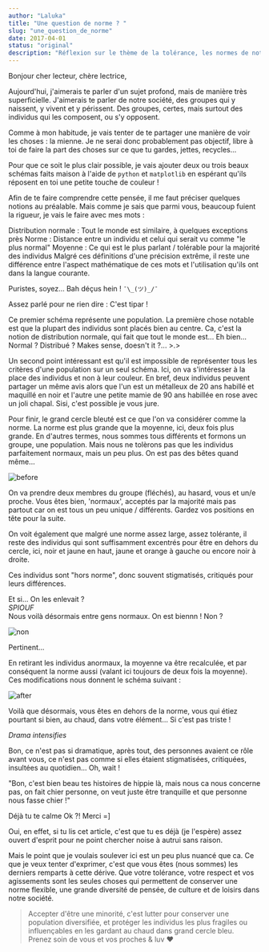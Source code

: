 ```yaml
---
author: "Laluka"
title: "Une question de norme ? "
slug: "une_question_de_norme"
date: 2017-04-01
status: "original"
description: "Réflexion sur le thème de la tolérance, les normes de notre société et ce qu'elles impliquent. "
---
```


Bonjour cher lecteur, chère lectrice,

Aujourd'hui, j'aimerais te parler d'un sujet profond, mais de manière très superficielle. J'aimerais te parler de notre société, des groupes qui y naissent, y vivent et y périssent. Des groupes, certes, mais surtout des individus qui les composent, ou s'y opposent.

Comme à mon habitude, je vais tenter de te partager une manière de voir les choses : la mienne. Je ne serai donc probablement pas objectif, libre à toi de faire la part des choses sur ce que tu gardes, jettes, recycles...

Pour que ce soit le plus clair possible, je vais ajouter deux ou trois beaux schémas faits maison à l'aide de `python` et `matplotlib` en espérant qu'ils réposent en toi une petite touche de couleur !

Afin de te faire comprendre cette pensée, il me faut préciser quelques notions au préalable. Mais comme je sais que parmi vous, beaucoup fuient la rigueur, je vais le faire avec mes mots :

Distribution normale : Tout le monde est similaire, à quelques exceptions près
Norme : Distance entre un individu et celui qui serait vu comme "le plus normal"
Moyenne : Ce qui est le plus parlant / tolérable pour la majorité des individus
Malgré ces définitions d'une précision extrême, il reste une différence entre l'aspect mathématique de ces mots et l'utilisation qu'ils ont dans la langue courante.

Puristes, soyez... Bah déçus hein ! `¯\_(ツ)_/¯`

Assez parlé pour ne rien dire : C'est tipar !

Ce premier schéma représente une population. La première chose notable est que la plupart des individus sont placés bien au centre. Ca, c'est la notion de distribution normale, qui fait que tout le monde est... Eh bien... Normal ? Distribué ? Makes sense, doesn't it ?... >.>

Un second point intéressant est qu'il est impossible de représenter tous les critères d'une population sur un seul schéma. Ici, on va s'intéresser à la place des individus et non à leur couleur. En bref, deux individus peuvent partager un même avis alors que l'un est un métalleux de 20 ans habillé et maquillé en noir et l'autre une petite mamie de 90 ans habillée en rose avec un joli chapal. Sisi, c'est possible je vous jure.

Pour finir, le grand cercle bleuté est ce que l'on va considérer comme la norme. La norme est plus grande que la moyenne, ici, deux fois plus grande. En d'autres termes, nous sommes tous différents et formons un groupe, une population. Mais nous ne tolèrons pas que les individus parfaitement normaux, mais un peu plus. On est pas des bêtes quand même...

<img class="img_big" src="/the_rest/standards/before.png" alt="before">

On va prendre deux membres du groupe (fléchés), au hasard, vous et un/e proche. Vous êtes bien, 'normaux', acceptés par la majorité mais pas partout car on est tous un peu unique / différents. Gardez vos positions en tête pour la suite.

On voit également que malgré une norme assez large, assez tolérante, il reste des individus qui sont suffisamment excentrés pour être en dehors du cercle, ici, noir et jaune en haut, jaune et orange à gauche ou encore noir à droite.

Ces individus sont "hors norme", donc souvent stigmatisés, critiqués pour leurs différences.

Et si... On les enlevait ?\
*SPIOUF*\
Nous voilà désormais entre gens normaux. On est biennn ! Non ?

<img class="img_small" src="/the_rest/standards/non.jpg" alt="non">

Pertinent...

En retirant les individus anormaux, la moyenne va être recalculée, et par conséquent la norme aussi (valant ici toujours de deux fois la moyenne). Ces modifications nous donnent le schéma suivant :

<img class="img_big" src="/the_rest/standards/after.png" alt="after">

Voilà que désormais, vous êtes en dehors de la norme, vous qui étiez pourtant si bien, au chaud, dans votre élément... Si c'est pas triste !

*Drama intensifies*

Bon, ce n'est pas si dramatique, après tout, des personnes avaient ce rôle avant vous, ce n'est pas comme si elles étaient stigmatisées, critiquées, insultées au quotidien... Oh, wait !

"Bon, c'est bien beau tes histoires de hippie là, mais nous ca nous concerne pas, on fait chier personne, on veut juste être tranquille et que personne nous fasse chier !"

Déjà tu te calme Ok ?! Merci =]

Oui, en effet, si tu lis cet article, c'est que tu es déjà (je l'espère) assez ouvert d'esprit pour ne point chercher noise à autrui sans raison.

Mais le point que je voulais soulever ici est un peu plus nuancé que ca. Ce que je veux tenter d'exprimer, c'est que vous êtes (nous sommes) les derniers remparts à cette dérive. Que votre tolérance, votre respect et vos agissements sont les seules choses qui permettent de conserver une norme flexible, une grande diversité de pensée, de culture et de loisirs dans notre société.

 > Accepter d'être une minorité, c'est lutter  pour conserver une population diversifiée, et protéger les individus les plus fragiles ou influençables en les gardant au chaud dans grand cercle bleu. \
 Prenez soin de vous et vos proches & luv ❤
